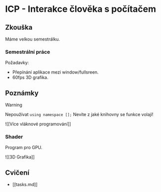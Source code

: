# ICP - Interakce člověka s počítačem

## Zkouška
Máme velkou semestrálku.

### Semestrální práce
Požadavky:
- Přepínání aplikace mezi window/fullsreen.
- 60fps 3D grafika. 

## Poznámky

> [!warning] 
> Nepoužívat `using namespace [];`
> Nevíte z jaké knihovny se funkce volají!

![[Více vláknové programování]]
### Shader
Program pro GPU.

![[3D Grafika]]

## Cvičení

- [[tasks.md]]